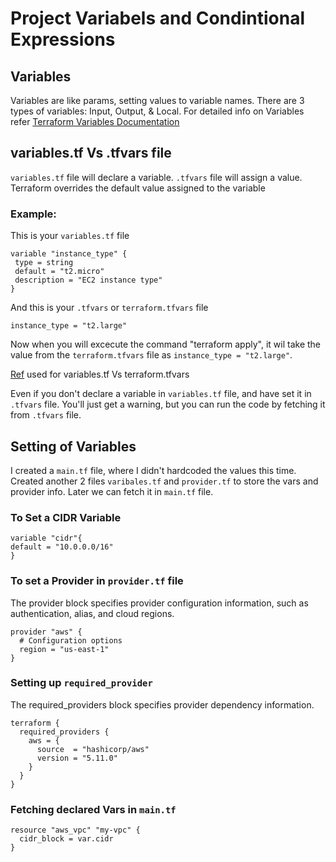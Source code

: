 # Project Variabels and Condintional Expressions

## Variables
Variables are like params, setting values to variable names.
There are 3 types of variables: Input, Output, & Local.
For detailed info on Variables refer [Terraform Variables Documentation](https://developer.hashicorp.com/terraform/language/values)

## variables.tf Vs .tfvars file
`variables.tf` file will declare a variable.
`.tfvars` file will assign a value.
Terraform overrides the default value assigned to the variable
 
### Example:
This is your `variables.tf` file

```
variable "instance_type" {
 type = string
 default = "t2.micro"
 description = "EC2 instance type"
}
```

And this is your `.tfvars` or `terraform.tfvars` file

```
instance_type = "t2.large"
```
Now when you will excecute the command "terraform apply", it wil take the value from the `terraform.tfvars` file as `instance_type = "t2.large"`.

[Ref](https://spacelift.io/blog/terraform-tfvars) used for variables.tf Vs terraform.tfvars


Even if you don't declare a variable in `variables.tf` file, and have set it in `.tfvars` file. You'll just get a warning, but you can run the code by fetching it from `.tfvars` file.

## Setting of Variables
I created a `main.tf` file, where I didn't hardcoded the values this time.
Created another 2 files `varibales.tf` and `provider.tf` to store the vars and provider info.
Later we can fetch it in `main.tf` file.

### To Set a CIDR Variable 

```
variable "cidr"{
default = "10.0.0.0/16"
}
```

### To set a Provider in `provider.tf` file
The provider block specifies provider configuration information, such as authentication, alias, and cloud regions. 

```
provider "aws" {
  # Configuration options
  region = "us-east-1"
}
```

### Setting up `required_provider`
The required_providers block specifies provider dependency information. 

```
terraform {
  required_providers {
    aws = {
      source  = "hashicorp/aws"
      version = "5.11.0"
    }
  }
}
```

### Fetching declared Vars in `main.tf`

```
resource "aws_vpc" "my-vpc" {
  cidr_block = var.cidr
}
```
